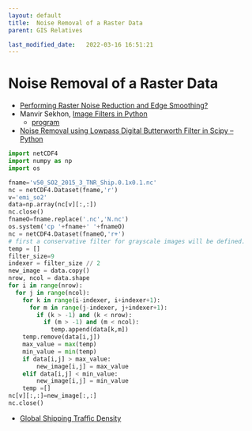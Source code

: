 ```yaml
---
layout: default
title:  Noise Removal of a Raster Data
parent: GIS Relatives

last_modified_date:   2022-03-16 16:51:21
---
```

# Noise Removal of a Raster Data

- [Performing Raster Noise Reduction and Edge Smoothing?](https://gis.stackexchange.com/questions/41064/performing-raster-noise-reduction-and-edge-smoothing)
- Manvir Sekhon, [Image Filters in Python](https://towardsdatascience.com/image-filters-in-python-26ee938e57d2)
  - [program](https://github.com/m4nv1r/medium_articles/blob/master/Image_Filters_in_Python.ipynb)
- [Noise Removal using Lowpass Digital Butterworth Filter in Scipy – Python](https://www.geeksforgeeks.org/noise-removal-using-lowpass-digital-butterworth-filter-in-scipy-python/)

```python
import netCDF4
import numpy as np
import os

fname='v50_SO2_2015_3_TNR_Ship.0.1x0.1.nc'
nc = netCDF4.Dataset(fname,'r')
v='emi_so2'
data=np.array(nc[v][:,:])
nc.close()
fnameO=fname.replace('.nc','N.nc')
os.system('cp '+fname+' '+fnameO)
nc = netCDF4.Dataset(fnameO,'r+')
# first a conservative filter for grayscale images will be defined.
temp = []
filter_size=9
indexer = filter_size // 2
new_image = data.copy()
nrow, ncol = data.shape
for i in range(nrow):
  for j in range(ncol):
    for k in range(i-indexer, i+indexer+1):
      for m in range(j-indexer, j+indexer+1):
        if (k > -1) and (k < nrow):
          if (m > -1) and (m < ncol):
            temp.append(data[k,m])
    temp.remove(data[i,j])
    max_value = max(temp)
    min_value = min(temp)
    if data[i,j] > max_value:
        new_image[i,j] = max_value
    elif data[i,j] < min_value:
        new_image[i,j] = min_value
    temp =[]
nc[v][:,:]=new_image[:,:]
nc.close()
```

- [Global Shipping Traffic Density](https://datacatalog.worldbank.org/search/dataset/0037580)